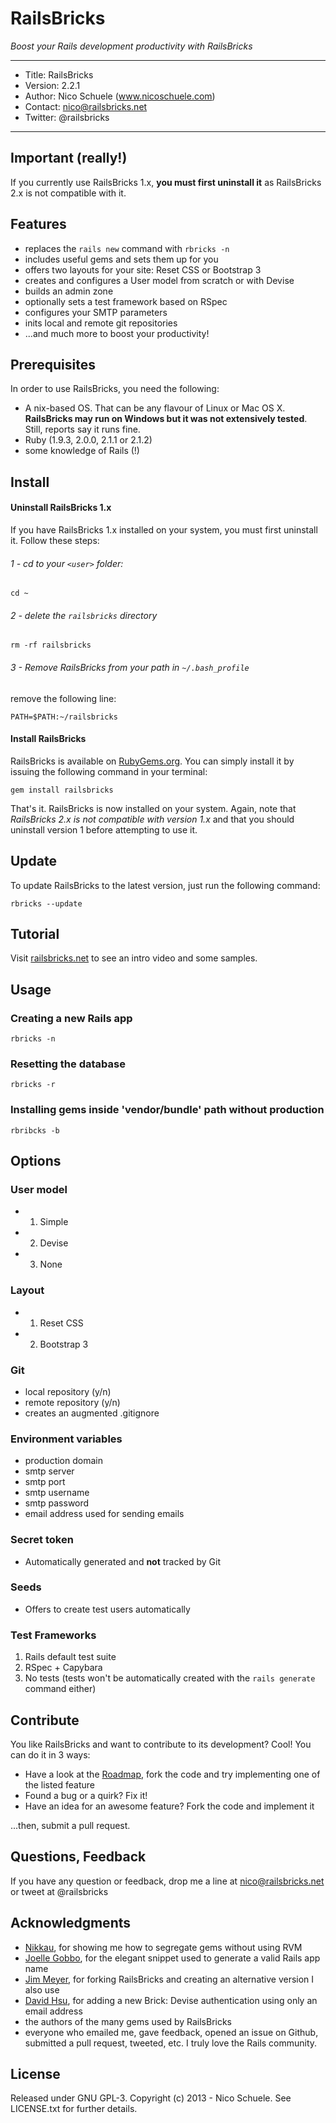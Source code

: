 # RailsBricks

_Boost your Rails development productivity with RailsBricks_

---
- Title: RailsBricks
- Version: 2.2.1
- Author: Nico Schuele (www.nicoschuele.com)
- Contact: nico@railsbricks.net
- Twitter: @railsbricks

---


## Important (really!)

If you currently use RailsBricks 1.x, **you must first uninstall it** as RailsBricks 2.x is not compatible with it.

## Features

- replaces the `rails new` command with `rbricks -n`
- includes useful gems and sets them up for you
- offers two layouts for your site: Reset CSS or Bootstrap 3
- creates and configures a User model from scratch or with Devise
- builds an admin zone
- optionally sets a test framework based on RSpec
- configures your SMTP parameters
- inits local and remote git repositories
- ...and much more to boost your productivity!

## Prerequisites

In order to use RailsBricks, you need the following:

- A nix-based OS. That can be any flavour of Linux or Mac OS X. **RailsBricks may run on Windows but it was not extensively tested**. Still, reports say it runs fine.
- Ruby (1.9.3, 2.0.0, 2.1.1 or 2.1.2)
- some knowledge of Rails (!)

## Install

#### Uninstall RailsBricks 1.x

If you have RailsBricks 1.x installed on your system, you must first uninstall it. Follow these steps:

###### 1 - cd to your `<user>` folder:

```
cd ~
```

###### 2 - delete the `railsbricks` directory

```
rm -rf railsbricks
```

###### 3 - Remove RailsBricks from your path in `~/.bash_profile`

remove the following line:

```
PATH=$PATH:~/railsbricks
```

#### Install RailsBricks

RailsBricks is available on [RubyGems.org](http://www.rubygems.org). You can simply install it by issuing the following command in your terminal:

```
gem install railsbricks
```

That's it. RailsBricks is now installed on your system. Again, note that *RailsBricks 2.x is not compatible with version 1.x* and that you should uninstall version 1 before attempting to use it.

## Update

To update RailsBricks to the latest version, just run the following command:

```
rbricks --update
```


## Tutorial

Visit [railsbricks.net](http://www.railsbricks.net) to see an intro video and some samples.

## Usage


### Creating a new Rails app

```
rbricks -n
```

### Resetting the database

```
rbricks -r
```

### Installing gems inside 'vendor/bundle' path without production

```
rbribcks -b
```


## Options

### User model

- 1) Simple
- 2) Devise
- 3) None

### Layout

- 1) Reset CSS
- 2) Bootstrap 3

### Git

- local repository (y/n)
- remote repository (y/n)
- creates an augmented .gitignore

### Environment variables

- production domain
- smtp server
- smtp port
- smtp username
- smtp password
- email address used for sending emails

### Secret token

- Automatically generated and **not** tracked by Git

### Seeds

- Offers to create test users automatically

### Test Frameworks

1) Rails default test suite
2) RSpec + Capybara
3) No tests (tests won't be automatically created with the `rails generate` command either)

## Contribute

You like RailsBricks and want to contribute to its development? Cool! You can do it in 3 ways:

- Have a look at the [Roadmap](http://www.railsbricks.net/roadmap), fork the code and try implementing one of the listed feature
- Found a bug or a quirk? Fix it!
- Have an idea for an awesome feature? Fork the code and implement it

...then, submit a pull request.

## Questions, Feedback
If you have any question or feedback, drop me a line at nico@railsbricks.net or tweet at @railsbricks

## Acknowledgments

- [Nikkau](https://github.com/Nikkau), for showing me how to segregate gems without using RVM
- [Joelle Gobbo](http://ch.linkedin.com/pub/joelle-gobbo/32/4b5/a9b), for the elegant snippet used to generate a valid Rails app name
- [Jim Meyer](https://github.com/purp), for forking RailsBricks and creating an alternative version I also use
- [David Hsu](https://github.com/dvdhsu), for adding a new Brick: Devise authentication using only an email address
- the authors of the many gems used by RailsBricks
- everyone who emailed me, gave feedback, opened an issue on Github, submitted a pull request, tweeted, etc. I truly love the Rails community.

## License
Released under GNU GPL-3. Copyright (c) 2013 - Nico Schuele. See LICENSE.txt for further details.
